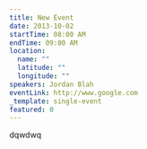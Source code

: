 ```yaml
---
title: New Event
date: 2013-10-02
startTime: 08:00 AM
endTime: 09:00 AM
location:
  name: ""
  latitude: ""
  longitude: ""
speakers: Jordan Blah
eventLink: http://www.google.com
_template: single-event
featured: 0
---
```

dqwdwq